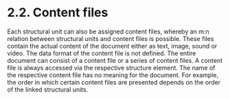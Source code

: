 # 2.2. Content files

Each structural unit can also be assigned content files, whereby an m:n relation between structural units and content files is possible. These files contain the actual content of the document either as text, image, sound or video. The data format of the content file is not defined. The entire document can consist of a content file or a series of content files. A content file is always accessed via the respective structure element. The name of the respective content file has no meaning for the document. For example, the order in which certain content files are presented depends on the order of the linked structural units.

